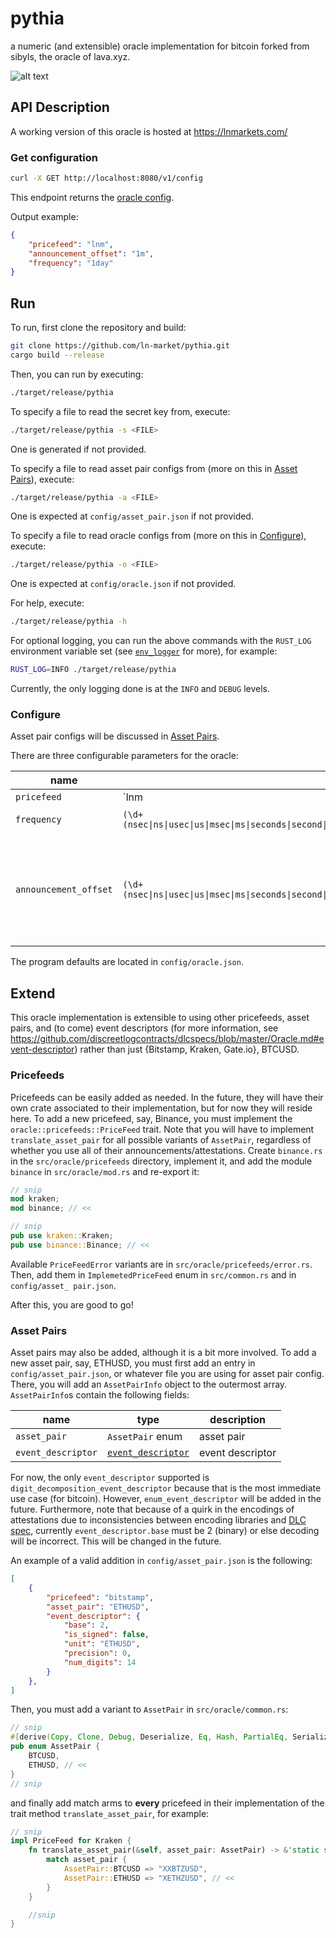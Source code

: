 # pythia
a numeric (and extensible) oracle implementation for bitcoin forked from sibyls, the oracle of lava.xyz.

![alt text](https://upload.wikimedia.org/wikipedia/commons/thumb/3/3d/Eug%C3%A8ne_Delacroix_-_Lycurgus_Consulting_the_Pythia_-_Google_Art_Project.jpg/2560px-Eug%C3%A8ne_Delacroix_-_Lycurgus_Consulting_the_Pythia_-_Google_Art_Project.jpg)

## API Description

A working version of this oracle is hosted at https://lnmarkets.com/

### Get configuration

```sh
curl -X GET http://localhost:8080/v1/config
```

This endpoint returns the [oracle config](#configure).

Output example:

```json
{
    "pricefeed": "lnm",
    "announcement_offset": "1m",
    "frequency": "1day"
}
```

## Run

To run, first clone the repository and build:

```sh
git clone https://github.com/ln-market/pythia.git
cargo build --release
```

Then, you can run by executing:

```sh
./target/release/pythia
```

To specify a file to read the secret key from, execute:

```sh
./target/release/pythia -s <FILE>
```

One is generated if not provided.

To specify a file to read asset pair configs from (more on this in [Asset Pairs](#asset-pairs)), execute:

```sh
./target/release/pythia -a <FILE>
```

One is expected at `config/asset_pair.json` if not provided.

To specify a file to read oracle configs from (more on this in [Configure](#configure)), execute:

```sh
./target/release/pythia -o <FILE>
```

One is expected at `config/oracle.json` if not provided.

For help, execute:

```sh
./target/release/pythia -h
```

For optional logging, you can run the above commands with the `RUST_LOG` environment variable set (see [`env_logger`](https://docs.rs/env_logger/0.9.0/env_logger/) for more), for example:

```sh
RUST_LOG=INFO ./target/release/pythia
```

Currently, the only logging done is at the `INFO` and `DEBUG` levels.

### Configure

Asset pair configs will be discussed in [Asset Pairs](#asset-pairs).

There are three configurable parameters for the oracle:

| name                  | type                                                                                                                                                                         | description                                                                                                           |
|-----------------------|------------------------------------------------------------------------------------------------------------------------------------------------------------------------------|-----------------------------------------------------------------------------------------------------------------------|
| `pricefeed`           | `lnm|bitstamp|kraken|gateio`                                                                                                                                                 | Source of the stream of price to attest                                                                               |
| `frequency`           | `(\d+(nsec\|ns\|usec\|us\|msec\|ms\|seconds\|second\|sec\|s\|minutes\|minute\|min\|m\|hours\|hour\|hr\|h\|days\|day\|d\|weeks\|week\|w\|months\|month\|M\|years\|year\|y))+` | frequency of attestation                                                                                              |
| `announcement_offset` | `(\d+(nsec\|ns\|usec\|us\|msec\|ms\|seconds\|second\|sec\|s\|minutes\|minute\|min\|m\|hours\|hour\|hr\|h\|days\|day\|d\|weeks\|week\|w\|months\|month\|M\|years\|year\|y))+` | offset from attestation for announcement, e.g. with an offset of `5h` announcements happen at `attestation_time - 5h` |

The program defaults are located in `config/oracle.json`.

## Extend

This oracle implementation is extensible to using other pricefeeds, asset pairs, and (to come) event descriptors (for more information, see https://github.com/discreetlogcontracts/dlcspecs/blob/master/Oracle.md#event-descriptor) rather than just {Bitstamp, Kraken, Gate.io}, BTCUSD.

### Pricefeeds

Pricefeeds can be easily added as needed. In the future, they will have their own crate associated to their implementation, but for now they will reside here. To add a new pricefeed, say, Binance, you must implement the `oracle::pricefeeds::PriceFeed` trait. Note that you will have to implement `translate_asset_pair` for all possible variants of `AssetPair`, regardless of whether you use all of their announcements/attestations. Create `binance.rs` in the `src/oracle/pricefeeds` directory, implement it, and add the module `binance` in `src/oracle/mod.rs` and re-export it:

```rust
// snip
mod kraken;
mod binance; // <<

// snip
pub use kraken::Kraken;
pub use binance::Binance; // <<
```

Available `PriceFeedError` variants are in `src/oracle/pricefeeds/error.rs`. Then, add them in `ImplemetedPriceFeed` enum in `src/common.rs` and in `config/asset_ pair.json`.

After this, you are good to go!

### Asset Pairs

Asset pairs may also be added, although it is a bit more involved. To add a new asset pair, say, ETHUSD, you must first add an entry in `config/asset_pair.json`, or whatever file you are using for asset pair config. There, you will add an `AssetPairInfo` object to the outermost array. `AssetPairInfo`s contain the following fields:

| name               | type                                                                                                                      | description      |
|--------------------|---------------------------------------------------------------------------------------------------------------------------|------------------|
| `asset_pair`       | `AssetPair` enum                                                                                                          | asset pair       |
| `event_descriptor` | [`event_descriptor`](https://github.com/discreetlogcontracts/dlcspecs/blob/master/Oracle.md#event-descriptor) | event descriptor |

For now, the only `event_descriptor` supported is `digit_decomposition_event_descriptor` because that is the most immediate use case (for bitcoin). However, `enum_event_descriptor` will be added in the future. Furthermore, note that because of a quirk in the encodings of attestations due to inconsistencies between encoding libraries and [DLC spec](https://github.com/discreetlogcontracts/dlcspecs/blob/master/Messaging.md), currently `event_descriptor.base` must be 2 (binary) or else decoding will be incorrect. This will be changed in the future.

An example of a valid addition in `config/asset_pair.json` is the following:

```json
[
    {
        "pricefeed": "bitstamp",
        "asset_pair": "ETHUSD",
        "event_descriptor": {
            "base": 2,
            "is_signed": false,
            "unit": "ETHUSD",
            "precision": 0,
            "num_digits": 14
        }
    },
]
```

Then, you must add a variant to `AssetPair` in `src/oracle/common.rs`:

```rust
// snip
#[derive(Copy, Clone, Debug, Deserialize, Eq, Hash, PartialEq, Serialize)]
pub enum AssetPair {
    BTCUSD,
    ETHUSD, // <<
}
// snip
```

and finally add match arms to **every** pricefeed in their implementation of the trait method `translate_asset_pair`, for example:

```rust
// snip
impl PriceFeed for Kraken {
    fn translate_asset_pair(&self, asset_pair: AssetPair) -> &'static str {
        match asset_pair {
            AssetPair::BTCUSD => "XXBTZUSD",
            AssetPair::ETHUSD => "XETHZUSD", // <<
        }
    }

    //snip
}
```